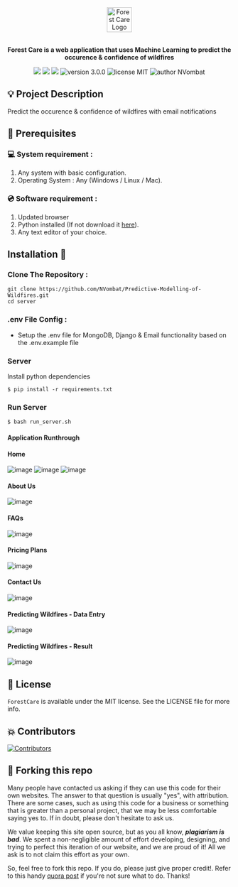 <!-- Format from Aradhya-Tripathi/fire-watch -->

<div align="center">
  <img alt="Forest Care Logo" src="docs/logo.png" height="56" />
</div>

<br>
<p align="center">
<b>Forest Care is a web application that uses Machine Learning to predict the occurence & confidence of wildfires</b>
</p>

<p align="center">
  <img src="https://img.shields.io/github/issues/NVombat/Predictive-Modelling-of-Wildfires"/>
  <img src="https://img.shields.io/github/forks/NVombat/Predictive-Modelling-of-Wildfires"/>
  <img src="https://img.shields.io/github/stars/NVombat/Predictive-Modelling-of-Wildfires?style=social"/>
  <img src="https://img.shields.io/badge/version-3.0.0-yellow" alt="version 3.0.0"/>
  <img src="https://img.shields.io/badge/license-MIT-blue" alt="license MIT"/>
  <img src="https://img.shields.io/badge/author-Nikhill%20Vombatkere%20-green" alt="author NVombat"/>
</p>

## 💡 Project Description

Predict the occurence & confidence of wildfires with email notifications

## 📌 Prerequisites

### 💻 System requirement :

1. Any system with basic configuration.
2. Operating System : Any (Windows / Linux / Mac).

### 💿 Software requirement :

1. Updated browser
2. Python installed (If not download it [here](https://www.python.org/downloads/)).
3. Any text editor of your choice.

## Installation 🔧

### Clone The Repository :

```
git clone https://github.com/NVombat/Predictive-Modelling-of-Wildfires.git
cd server
```

### .env File Config :

- Setup the .env file for MongoDB, Django & Email functionality based on the .env.example file

### Server

Install python dependencies

```
$ pip install -r requirements.txt
```

### Run Server

```
$ bash run_server.sh
```

#### Application Runthrough

#### Home
![image](docs/home1.png)
![image](docs/home2.png)
![image](docs/home3.png)

#### About Us
![image](docs/about.png)

#### FAQs
![image](docs/faq.png)

#### Pricing Plans
![image](docs/pricing.png)

#### Contact Us
![image](docs/contact.png)

#### Predicting Wildfires - Data Entry
![image](docs/predict1.png)

#### Predicting Wildfires - Result
![image](docs/predict2.png)

## 📜 License

`ForestCare` is available under the MIT license. See the LICENSE file for more info.

## 💥 Contributors

<a href="https://github.com/Aradhya-Tripathi/fire-watch/graphs/contributors">
<img src="https://contrib.rocks/image?repo=NVombat/Predictive-Modelling-of-Wildfires" alt="Contributors">
</a>

## 🚨 Forking this repo

Many people have contacted us asking if they can use this code for their own websites. The answer to that question is usually "yes", with attribution. There are some cases, such as using this code for a business or something that is greater than a personal project, that we may be less comfortable saying yes to. If in doubt, please don't hesitate to ask us.

We value keeping this site open source, but as you all know, _**plagiarism is bad**_. We spent a non-negligible amount of effort developing, designing, and trying to perfect this iteration of our website, and we are proud of it! All we ask is to not claim this effort as your own.

So, feel free to fork this repo. If you do, please just give proper credit!.
Refer to this handy [quora post](https://www.quora.com/Is-it-bad-to-copy-other-peoples-code) if you're not sure what to do. Thanks!

